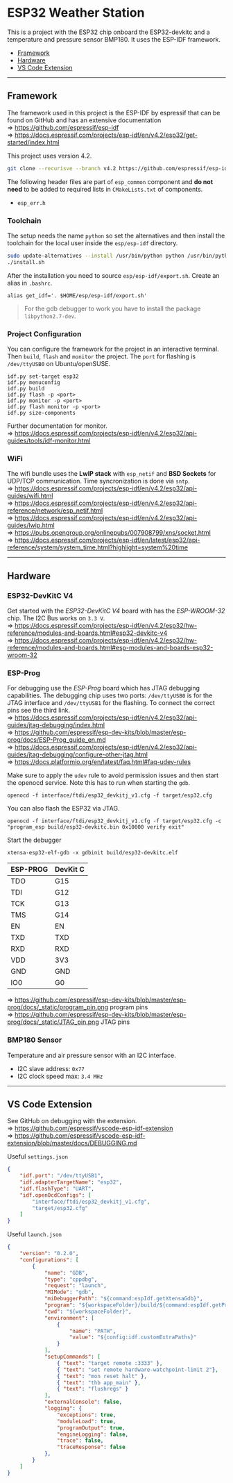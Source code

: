 # ESP32 Weather Station
This is a project with the ESP32 chip onboard the ESP32-devkitc and a temperature and pressure sensor BMP180. It uses the ESP-IDF framework.
* [Framework](#framework)
* [Hardware](#hardware)
* [VS Code Extension](#vs-code-extension)

------------------------------

## Framework
The framework used in this project is the ESP-IDF by espressif that can be found on GitHub and has an extensive documentation  
=> https://github.com/espressif/esp-idf  
=> https://docs.espressif.com/projects/esp-idf/en/v4.2/esp32/get-started/index.html

This project uses version 4.2.
```bash
git clone --recurisve --branch v4.2 https://github.com/espressif/esp-idf.git
```

The following header files are part of `esp_common` component and **do not need** to be added to required lists in `CMakeLists.txt` of components.
* `esp_err.h`

### Toolchain
The setup needs the name `python` so set the alternatives and then install the toolchain for the local user inside the `esp/esp-idf` directory. 
```bash
sudo update-alternatives --install /usr/bin/python python /usr/bin/python3 10 && alias pip=pip3
./install.sh
```
After the installation you need to source `esp/esp-idf/export.sh`. Create an alias in `.bashrc`.
```
alias get_idf='. $HOME/esp/esp-idf/export.sh'
```

> For the gdb debugger to work you have to install the
> package `libpython2.7-dev`.

### Project Configuration
You can configure the framework for the project in an interactive terminal. Then `build`, `flash` and `monitor` the project. The `port` for flashing is `/dev/ttyUSB0` on Ubuntu/openSUSE.  
```
idf.py set-target esp32
idf.py menuconfig
idf.py build
idf.py flash -p <port>
idf.py monitor -p <port>
idf.py flash monitor -p <port>
idf.py size-components
```
Further documentation for monitor.  
=> https://docs.espressif.com/projects/esp-idf/en/v4.2/esp32/api-guides/tools/idf-monitor.html

### WiFi
The wifi bundle uses the **LwIP stack** with `esp_netif` and **BSD Sockets** for UDP/TCP communication. Time syncronization is done via `sntp`.  
=> https://docs.espressif.com/projects/esp-idf/en/v4.2/esp32/api-guides/wifi.html  
=> https://docs.espressif.com/projects/esp-idf/en/v4.2/esp32/api-reference/network/esp_netif.html  
=> https://docs.espressif.com/projects/esp-idf/en/v4.2/esp32/api-guides/lwip.html  
=> https://pubs.opengroup.org/onlinepubs/007908799/xns/socket.html  
=> https://docs.espressif.com/projects/esp-idf/en/latest/esp32/api-reference/system/system_time.html?highlight=system%20time

------------------------------------------

## Hardware
### ESP32-DevKitC V4
Get started with the _ESP32-DevKitC V4_ board with has the _ESP-WROOM-32_ chip. The I2C Bus works on `3.3 V`.  
=> https://docs.espressif.com/projects/esp-idf/en/v4.2/esp32/hw-reference/modules-and-boards.html#esp32-devkitc-v4  
=> https://docs.espressif.com/projects/esp-idf/en/v4.2/esp32/hw-reference/modules-and-boards.html#esp-modules-and-boards-esp32-wroom-32

### ESP-Prog
For debugging use the _ESP-Prog_ board which has JTAG debugging capabilities. The debugging chip uses two ports: `/dev/ttyUSB0` is for the JTAG interface and
`/dev/ttyUSB1` for the flashing. To connect the correct pins see the third link.  
=> https://docs.espressif.com/projects/esp-idf/en/v4.2/esp32/api-guides/jtag-debugging/index.html  
=> https://github.com/espressif/esp-dev-kits/blob/master/esp-prog/docs/ESP-Prog_guide_en.md  
=> https://docs.espressif.com/projects/esp-idf/en/v4.2/esp32/api-guides/jtag-debugging/configure-other-jtag.html  
=> https://docs.platformio.org/en/latest/faq.html#faq-udev-rules

Make sure to apply the `udev` rule to avoid permission issues and then start the openocd service. Note this has to run when starting the `gdb`. 
```
openocd -f interface/ftdi/esp32_devkitj_v1.cfg -f target/esp32.cfg
```
You can also flash the ESP32 via JTAG.
```
openocd -f interface/ftdi/esp32_devkitj_v1.cfg -f target/esp32.cfg -c "program_esp build/esp32-devkitc.bin 0x10000 verify exit"
```
Start the debugger
```
xtensa-esp32-elf-gdb -x gdbinit build/esp32-devkitc.elf
```

| ESP-PROG | DevKit C |
|----------|----------|
| TDO      | G15      |
| TDI      | G12      |
| TCK      | G13      |
| TMS      | G14      |
| EN       | EN       |
| TXD      | TXD      |
| RXD      | RXD      |
| VDD      | 3V3      |
| GND      | GND      |
| IO0      | G0       |


=> https://github.com/espressif/esp-dev-kits/blob/master/esp-prog/docs/_static/program_pin.png program pins  
=> https://github.com/espressif/esp-dev-kits/blob/master/esp-prog/docs/_static/JTAG_pin.png JTAG pins


### BMP180 Sensor
Temperature and air pressure sensor with an I2C interface.
* I2C slave address: `0x77`
* I2C clock speed max: `3.4 MHz`

-----------------------------

## VS Code Extension
See GitHub on debugging with the extension.  
=> https://github.com/espressif/vscode-esp-idf-extension  
=> https://github.com/espressif/vscode-esp-idf-extension/blob/master/docs/DEBUGGING.md

Useful `settings.json`
```json
{
    "idf.port": "/dev/ttyUSB1",
    "idf.adapterTargetName": "esp32",
    "idf.flashType": "UART",
    "idf.openOcdConfigs": [
        "interface/ftdi/esp32_devkitj_v1.cfg",
        "target/esp32.cfg"
    ]
}
```

Useful `launch.json`
```json
{
    "version": "0.2.0",
    "configurations": [
        {
            "name": "GDB",
            "type": "cppdbg",
            "request": "launch",
            "MIMode": "gdb",
            "miDebuggerPath": "${command:espIdf.getXtensaGdb}",
            "program": "${workspaceFolder}/build/${command:espIdf.getProjectName}.elf",
            "cwd": "${workspaceFolder}",
            "environment": [
                {
                    "name": "PATH",
                    "value": "${config:idf.customExtraPaths}"
                }
            ],
            "setupCommands": [
                { "text": "target remote :3333" },
                { "text": "set remote hardware-watchpoint-limit 2"},
                { "text": "mon reset halt" },
                { "text": "thb app_main" },
                { "text": "flushregs" }
            ],
            "externalConsole": false,
            "logging": {
                "exceptions": true,
                "moduleLoad": true,
                "programOutput": true,
                "engineLogging": false,
                "trace": false,
                "traceResponse": false
            },
        }
    ]
}
```
